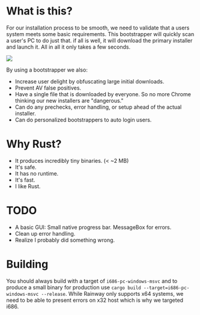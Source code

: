 # What is this?

For our installation process to be smooth, we need to validate that a users system meets some basic requirements. This bootstrapper will quickly scan a user's PC to do just that. if all is well, it will download the primary installer and launch it. All in all it only takes a few seconds. 

![](https://i.imgur.com/o8ayR5b.gif)


By using a bootstrapper we also:
- Increase user delight by obfuscating large initial downloads.
- Prevent AV false positives.
- Have a single file that is downloaded by everyone. So no more Chrome thinking our new installers are "dangerous."
- Can do any prechecks, error handling, or setup ahead of the actual installer.
- Can do personalized bootstrappers to auto login users.


# Why Rust?
- It produces incredibly tiny binaries. (< ~2 MB)
- It's safe. 
- It has no runtime. 
- It's fast. 
- I like Rust. 

# TODO
- A basic GUI: Small native progress bar. MessageBox for errors. 
- Clean up error handling.
- Realize I probably did something wrong.

# Building

You should always build with a target of `i686-pc-windows-msvc` and to produce a small binary for production use `cargo build --target=i686-pc-windows-msvc --release`. While Rainway only supports x64 systems, we need to be able to present errors on x32 host which is why we targeted i686.